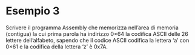 # Esempio 3
Scrivere il programma Assembly che memorizza nell’area di memoria (contigua) la cui prima parola ha indirizzo 0×64 la codifica ASCII delle 26 lettere dell’alfabeto, sapendo che il codice ASCII codifica la lettera ‘a’ con 0×61 e la codifica della lettera ‘z’ è 0x7A.

